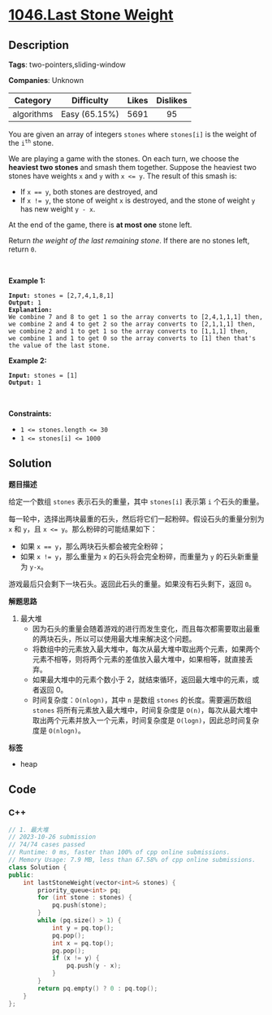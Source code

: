 # [1046.Last Stone Weight](https://leetcode.com/problems/last-stone-weight/description/)

## Description

**Tags**: two-pointers,sliding-window

**Companies**: Unknown

|  Category  |  Difficulty   | Likes | Dislikes |
| :--------: | :-----------: | :---: | :------: |
| algorithms | Easy (65.15%) | 5691  |    95    |

<p>You are given an array of integers <code>stones</code> where <code>stones[i]</code> is the weight of the <code>i<sup>th</sup></code> stone.</p>
<p>We are playing a game with the stones. On each turn, we choose the <strong>heaviest two stones</strong> and smash them together. Suppose the heaviest two stones have weights <code>x</code> and <code>y</code> with <code>x &lt;= y</code>. The result of this smash is:</p>
<ul>
  <li>If <code>x == y</code>, both stones are destroyed, and</li>
  <li>If <code>x != y</code>, the stone of weight <code>x</code> is destroyed, and the stone of weight <code>y</code> has new weight <code>y - x</code>.</li>
</ul>
<p>At the end of the game, there is <strong>at most one</strong> stone left.</p>
<p>Return <em>the weight of the last remaining stone</em>. If there are no stones left, return <code>0</code>.</p>
<p>&nbsp;</p>
<p><strong class="example">Example 1:</strong></p>
<pre><code><strong>Input:</strong> stones = [2,7,4,1,8,1]
<strong>Output:</strong> 1
<strong>Explanation:</strong>
We combine 7 and 8 to get 1 so the array converts to [2,4,1,1,1] then,
we combine 2 and 4 to get 2 so the array converts to [2,1,1,1] then,
we combine 2 and 1 to get 1 so the array converts to [1,1,1] then,
we combine 1 and 1 to get 0 so the array converts to [1] then that&#39;s the value of the last stone.</code></pre>
<p><strong class="example">Example 2:</strong></p>
<pre><code><strong>Input:</strong> stones = [1]
<strong>Output:</strong> 1</code></pre>
<p>&nbsp;</p>
<p><strong>Constraints:</strong></p>
<ul>
  <li><code>1 &lt;= stones.length &lt;= 30</code></li>
  <li><code>1 &lt;= stones[i] &lt;= 1000</code></li>
</ul>

## Solution

**题目描述**

给定一个数组 `stones` 表示石头的重量，其中 `stones[i]` 表示第 `i` 个石头的重量。

每一轮中，选择出两块最重的石头，然后将它们一起粉碎。假设石头的重量分别为 `x` 和 `y`，且 `x <= y`。那么粉碎的可能结果如下：

- 如果 `x == y`，那么两块石头都会被完全粉碎；
- 如果 `x != y`，那么重量为 `x` 的石头将会完全粉碎，而重量为 `y` 的石头新重量为 `y-x`。

游戏最后只会剩下一块石头。返回此石头的重量。如果没有石头剩下，返回 `0`。

**解题思路**

1. 最大堆
   - 因为石头的重量会随着游戏的进行而发生变化，而且每次都需要取出最重的两块石头，所以可以使用最大堆来解决这个问题。
   - 将数组中的元素放入最大堆中，每次从最大堆中取出两个元素，如果两个元素不相等，则将两个元素的差值放入最大堆中，如果相等，就直接丢弃。
   - 如果最大堆中的元素个数小于 2，就结束循环，返回最大堆中的元素，或者返回 0。
   - 时间复杂度：`O(nlogn)`，其中 `n` 是数组 `stones` 的长度。需要遍历数组 `stones` 将所有元素放入最大堆中，时间复杂度是 `O(n)`，每次从最大堆中取出两个元素并放入一个元素，时间复杂度是 `O(logn)`，因此总时间复杂度是 `O(nlogn)`。

**标签**

- heap

<!-- code start -->
## Code

### C++

```cpp
// 1. 最大堆
// 2023-10-26 submission
// 74/74 cases passed
// Runtime: 0 ms, faster than 100% of cpp online submissions.
// Memory Usage: 7.9 MB, less than 67.58% of cpp online submissions.
class Solution {
public:
    int lastStoneWeight(vector<int>& stones) {
        priority_queue<int> pq;
        for (int stone : stones) {
            pq.push(stone);
        }
        while (pq.size() > 1) {
            int y = pq.top();
            pq.pop();
            int x = pq.top();
            pq.pop();
            if (x != y) {
                pq.push(y - x);
            }
        }
        return pq.empty() ? 0 : pq.top();
    }
};
```

<!-- code end -->

